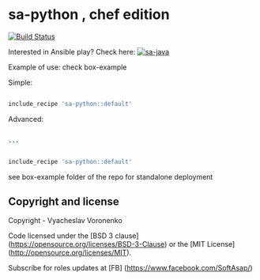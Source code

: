 sa-python , chef edition
========================

[![Build Status](https://travis-ci.org/softasap/sa-python-chef.svg?branch=master)](https://travis-ci.org/softasap/sa-python-chef)

Interested in Ansible play? Check here: [![sa-java](https://img.shields.io/badge/ansible--galaxy-sa--python-blue.svg)](https://github.com/softasap/sa-python)

Example of use: check box-example

Simple:

```ruby

include_recipe 'sa-python::default'

```


Advanced:

```ruby

...


include_recipe 'sa-python::default'


```


see box-example folder of the repo for standalone deployment


Copyright and license
---------------------

Copyright - Vyacheslav Voronenko

Code licensed under the [BSD 3 clause] (https://opensource.org/licenses/BSD-3-Clause) or the [MIT License] (http://opensource.org/licenses/MIT).

Subscribe for roles updates at [FB] (https://www.facebook.com/SoftAsap/)
